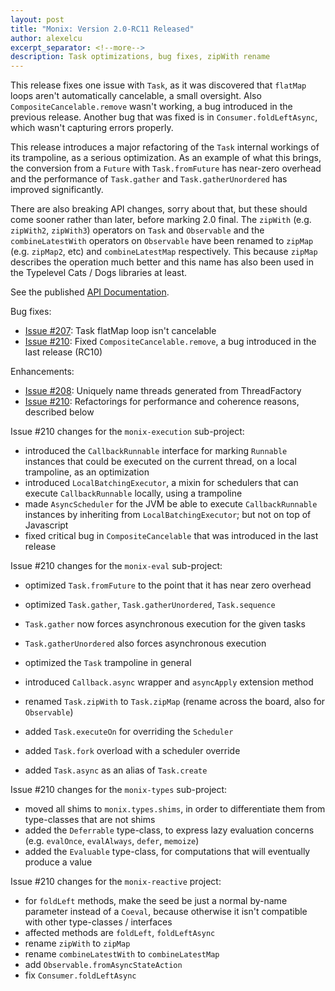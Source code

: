 ```yaml
---
layout: post
title: "Monix: Version 2.0-RC11 Released"
author: alexelcu
excerpt_separator: <!--more-->
description: Task optimizations, bug fixes, zipWith rename
---
```


This release fixes one issue with `Task`, as it was discovered that
`flatMap` loops aren't automatically cancelable, a small
oversight. Also `CompositeCancelable.remove` wasn't working, a bug
introduced in the previous release. Another bug that was fixed is in
`Consumer.foldLeftAsync`, which wasn't capturing errors properly.

This release introduces a major refactoring of the `Task` internal
workings of its trampoline, as a serious optimization. As an example
of what this brings, the conversion from a `Future` with
`Task.fromFuture` has near-zero overhead and the performance of
`Task.gather` and `Task.gatherUnordered` has improved significantly.

There are also breaking API changes, sorry about that, but these
should come sooner rather than later, before marking 2.0 final. The
`zipWith` (e.g. `zipWith2`, `zipWith3`) operators on `Task` and
`Observable` and the `combineLatestWith` operators on `Observable`
have been renamed to `zipMap` (e.g. `zipMap2`, etc) and
`combineLatestMap` respectively. This because `zipMap` describes the
operation much better and this name has also been used in the
Typelevel Cats / Dogs libraries at least.

<!--more-->

See the published [API Documentation](/api/2.0-RC11/).

Bug fixes:

- [Issue #207](https://github.com/monix/monix/issues/207): Task
  flatMap loop isn't cancelable  
- [Issue #210](https://github.com/monix/monix/pull/210): Fixed
  `CompositeCancelable.remove`, a bug introduced in the last release
  (RC10)

Enhancements:

- [Issue #208](https://github.com/monix/monix/pull/208): Uniquely
  name threads generated from ThreadFactory
- [Issue #210](https://github.com/monix/monix/pull/210): Refactorings
  for performance and coherence reasons, described below

Issue #210 changes for the `monix-execution` sub-project:

- introduced the `CallbackRunnable` interface for marking `Runnable`
  instances that could be executed on the current thread, on a local
  trampoline, as an optimization
- introduced `LocalBatchingExecutor`, a mixin for schedulers that can
  execute `CallbackRunnable` locally, using a trampoline
- made `AsyncScheduler` for the JVM be able to execute
  `CallbackRunnable` instances by inheriting from
  `LocalBatchingExecutor`; but not on top of Javascript
- fixed critical bug in `CompositeCancelable` that was introduced in
  the last release

Issue #210 changes for the `monix-eval` sub-project:

- optimized `Task.fromFuture` to the point that it has near zero
  overhead

- optimized `Task.gather`, `Task.gatherUnordered`, `Task.sequence`
- `Task.gather` now forces asynchronous execution for the given tasks
- `Task.gatherUnordered` also forces asynchronous execution
- optimized the `Task` trampoline in general
- introduced `Callback.async` wrapper and `asyncApply` extension
  method
- renamed `Task.zipWith` to `Task.zipMap` (rename across the board,
  also for `Observable`)
- added `Task.executeOn` for overriding the `Scheduler`
- added `Task.fork` overload with a scheduler override
- added `Task.async` as an alias of `Task.create`

Issue #210 changes for the `monix-types` sub-project:

- moved all shims to `monix.types.shims`, in order to differentiate
  them from type-classes that are not shims  
- added the `Deferrable` type-class, to express lazy evaluation
  concerns (e.g. `evalOnce`, `evalAlways`, `defer`, `memoize`)
- added the `Evaluable` type-class, for computations that will
  eventually produce a value

Issue #210 changes for the `monix-reactive` project:

- for `foldLeft` methods, make the seed be just a normal
  by-name parameter instead of a `Coeval`, because otherwise
  it isn't compatible with other type-classes / interfaces
- affected methods are `foldLeft`, `foldLeftAsync`
- rename `zipWith` to `zipMap`
- rename `combineLatestWith` to `combineLatestMap`
- add `Observable.fromAsyncStateAction`
- fix `Consumer.foldLeftAsync`
